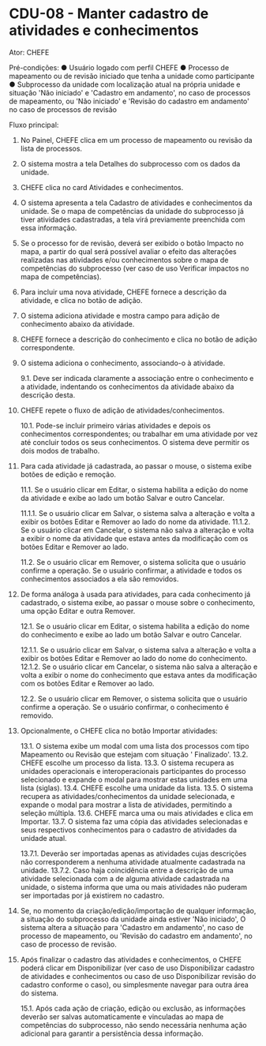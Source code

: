 # CDU-08 - Manter cadastro de atividades e conhecimentos

Ator: CHEFE

Pré-condições:
● Usuário logado com perfil CHEFE
● Processo de mapeamento ou de revisão iniciado que tenha a unidade como participante
● Subprocesso da unidade com localização atual na própria unidade e situação 'Não iniciado' e 'Cadastro em andamento',
no caso de processos de mapeamento, ou 'Não iniciado' e 'Revisão do cadastro em andamento' no caso de processos de
revisão

Fluxo principal:

1. No Painel, CHEFE clica em um processo de mapeamento ou revisão da lista de processos.
2. O sistema mostra a tela Detalhes do subprocesso com os dados da unidade.
3. CHEFE clica no card Atividades e conhecimentos.
4. O sistema apresenta a tela Cadastro de atividades e conhecimentos da unidade. Se o mapa de competências da unidade do
   subprocesso já tiver atividades cadastradas, a tela virá previamente preenchida com essa informação.
5. Se o processo for de revisão, deverá ser exibido o botão Impacto no mapa, a partir do qual será possível avaliar o
   efeito das alterações realizadas nas atividades e/ou conhecimentos sobre o mapa de competências do subprocesso (ver
   caso de uso Verificar impactos no mapa de competências).
6. Para incluir uma nova atividade, CHEFE fornece a descrição da atividade, e clica no botão de adição.
7. O sistema adiciona atividade e mostra campo para adição de conhecimento abaixo da atividade.
8. CHEFE fornece a descrição do conhecimento e clica no botão de adição correspondente.
9. O sistema adiciona o conhecimento, associando-o à atividade.

   9.1. Deve ser indicada claramente a associação entre o conhecimento e a atividade, indentando os conhecimentos da
   atividade abaixo da descrição desta.

10. CHEFE repete o fluxo de adição de atividades/conhecimentos.

    10.1. Pode-se incluir primeiro várias atividades e depois os conhecimentos correspondentes; ou trabalhar em uma
    atividade por vez até concluir todos os seus conhecimentos. O sistema deve permitir os dois modos de trabalho.

11. Para cada atividade já cadastrada, ao passar o mouse, o sistema exibe botões de edição e remoção.

    11.1. Se o usuário clicar em Editar, o sistema habilita a edição do nome da atividade e exibe ao lado um botão
    Salvar e outro Cancelar.

    11.1.1. Se o usuário clicar em Salvar, o sistema salva a alteração e volta a exibir os botões Editar e Remover ao
    lado do nome da atividade.
    11.1.2. Se o usuário clicar em Cancelar, o sistema não salva a alteração e volta a exibir o nome da atividade que
    estava antes da modificação com os botões Editar e Remover ao lado.

    11.2. Se o usuário clicar em Remover, o sistema solicita que o usuário confirme a operação. Se o usuário confirmar,
    a atividade e todos os conhecimentos associados a ela são removidos.

12. De forma análoga à usada para atividades, para cada conhecimento já cadastrado, o sistema exibe, ao passar o mouse
    sobre o conhecimento, uma opção Editar e outra Remover.

    12.1. Se o usuário clicar em Editar, o sistema habilita a edição do nome do conhecimento e exibe ao lado um botão
    Salvar e outro Cancelar.

    12.1.1. Se o usuário clicar em Salvar, o sistema salva a alteração e volta a exibir os botões Editar e Remover ao
    lado do nome do conhecimento.
    12.1.2. Se o usuário clicar em Cancelar, o sistema não salva a alteração e volta a exibir o nome do conhecimento que
    estava antes da modificação com os botões Editar e Remover ao lado.

    12.2. Se o usuário clicar em Remover, o sistema solicita que o usuário confirme a operação. Se o usuário confirmar,
    o conhecimento é removido.

13. Opcionalmente, o CHEFE clica no botão Importar atividades:

    13.1. O sistema exibe um modal com uma lista dos processos com tipo Mapeamento ou Revisão que estejam com situação '
    Finalizado'.
    13.2. CHEFE escolhe um processo da lista.
    13.3. O sistema recupera as unidades operacionais e interoperacionais participantes do processo selecionado e
    expande o modal para mostrar estas unidades em uma lista (siglas).
    13.4. CHEFE escolhe uma unidade da lista.
    13.5. O sistema recupera as atividades/conhecimentos da unidade selecionada, e expande o modal para mostrar a lista
    de atividades, permitindo a seleção múltipla.
    13.6. CHEFE marca uma ou mais atividades e clica em Importar.
    13.7. O sistema faz uma cópia das atividades selecionadas e seus respectivos conhecimentos para o cadastro de
    atividades da unidade atual.

    13.7.1. Deverão ser importadas apenas as atividades cujas descrições não corresponderem a nenhuma atividade
    atualmente cadastrada na unidade.
    13.7.2. Caso haja coincidência entre a descrição de uma atividade selecionada com a de alguma atividade cadastrada
    na unidade, o sistema informa que uma ou mais atividades não puderam ser importadas por já existirem no cadastro.

14. Se, no momento da criação/edição/importação de qualquer informação, a situação do subprocesso da unidade ainda
    estiver 'Não iniciado', O sistema altera a situação para 'Cadastro em andamento', no caso de processo de mapeamento,
    ou 'Revisão do cadastro em andamento', no caso de processo de revisão.
15. Após finalizar o cadastro das atividades e conhecimentos, o CHEFE poderá clicar em Disponibilizar (ver caso de uso
    Disponibilizar cadastro de atividades e conhecimentos ou caso de uso Disponibilizar revisão do cadastro conforme o
    caso), ou simplesmente navegar para outra área do sistema.

    15.1. Após cada ação de criação, edição ou exclusão, as informações deverão ser salvas automaticamente e vinculadas
    ao mapa de competências do subprocesso, não sendo necessária nenhuma ação adicional para garantir a persistência
    dessa informação.
